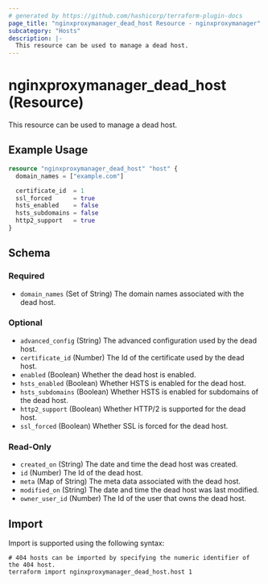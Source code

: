 ```yaml
---
# generated by https://github.com/hashicorp/terraform-plugin-docs
page_title: "nginxproxymanager_dead_host Resource - nginxproxymanager"
subcategory: "Hosts"
description: |-
  This resource can be used to manage a dead host.
---
```


# nginxproxymanager_dead_host (Resource)

This resource can be used to manage a dead host.


## Example Usage

```terraform
resource "nginxproxymanager_dead_host" "host" {
  domain_names = ["example.com"]

  certificate_id  = 1
  ssl_forced      = true
  hsts_enabled    = false
  hsts_subdomains = false
  http2_support   = true
}
```

<!-- schema generated by tfplugindocs -->
## Schema

### Required

- `domain_names` (Set of String) The domain names associated with the dead host.

### Optional

- `advanced_config` (String) The advanced configuration used by the dead host.
- `certificate_id` (Number) The Id of the certificate used by the dead host.
- `enabled` (Boolean) Whether the dead host is enabled.
- `hsts_enabled` (Boolean) Whether HSTS is enabled for the dead host.
- `hsts_subdomains` (Boolean) Whether HSTS is enabled for subdomains of the dead host.
- `http2_support` (Boolean) Whether HTTP/2 is supported for the dead host.
- `ssl_forced` (Boolean) Whether SSL is forced for the dead host.

### Read-Only

- `created_on` (String) The date and time the dead host was created.
- `id` (Number) The Id of the dead host.
- `meta` (Map of String) The meta data associated with the dead host.
- `modified_on` (String) The date and time the dead host was last modified.
- `owner_user_id` (Number) The Id of the user that owns the dead host.

## Import

Import is supported using the following syntax:

```shell
# 404 hosts can be imported by specifying the numeric identifier of the 404 host.
terraform import nginxproxymanager_dead_host.host 1
```
